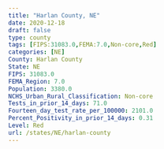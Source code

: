 ```yaml
---
title: "Harlan County, NE"
date: 2020-12-18
draft: false
type: county
tags: [FIPS:31083.0,FEMA:7.0,Non-core,Red]
categories: [NE]
County: Harlan County
State: NE
FIPS: 31083.0
FEMA_Region: 7.0
Population: 3380.0
NCHS_Urban_Rural_Classification: Non-core
Tests_in_prior_14_days: 71.0
Fourteen_day_test_rate_per_100000: 2101.0
Percent_Positivity_in_prior_14_days: 0.31
Level: Red
url: /states/NE/harlan-county
---
```



